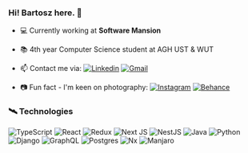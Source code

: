 ### Hi! Bartosz here. 👋

- 💻 Currently working at **Software Mansion**

- 📚 4th year Computer Science student at AGH UST & WUT

- 📫 Contact me via:
[![Linkedin](https://img.shields.io/badge/Linkedin-blue?style=flat-square&logo=Linkedin&logoColor=white&link=https://www.linkedin.com/in/bartosz-szar-25368a184/)](https://www.linkedin.com/in/bartosz-szar-25368a184/)
[![Gmail](https://img.shields.io/badge/szarbartosz@gmail.com-c14438?style=flat-square&logo=Gmail&logoColor=white&link=mailto:szarbartosz@gmail.com)](mailto:szarbartosz@gmail.com) 
<!-- [![Twitter](https://img.shields.io/badge/@szarbartosz-%231DA1F2?style=flat-square&logo=Twitter&logoColor=white)](https://twitter.com/szarbartosz) -->

- 📷 Fun fact - I'm keen on photography:
[![Instagram](https://img.shields.io/badge/@szaryy-%23E4405F?style=flat-square&logo=Instagram&logoColor=white)](https://www.instagram.com/szaryy/)
[![Behance](https://img.shields.io/badge/Behance-1769ff?style=flat-square&logo=behance&logoColor=white)](https://www.behance.net/szarbartosz)

### 🛰 Technologies
![TypeScript](https://img.shields.io/badge/typescript-%23007ACC.svg?style=for-the-badge&logo=typescript&logoColor=white)
![React](https://img.shields.io/badge/react-%2320232a.svg?style=for-the-badge&logo=react&logoColor=%2361DAFB)
![Redux](https://img.shields.io/badge/redux-%23593d88.svg?style=for-the-badge&logo=redux&logoColor=white)
![Next JS](https://img.shields.io/badge/Next-black?style=for-the-badge&logo=next.js&logoColor=white)
![NestJS](https://img.shields.io/badge/nestjs-%23E0234E.svg?style=for-the-badge&logo=nestjs&logoColor=white)
![Java](https://img.shields.io/badge/java-%23ED8B00.svg?style=for-the-badge&logo=java&logoColor=white)
![Python](https://img.shields.io/badge/python-3670A0?style=for-the-badge&logo=python&logoColor=white)
![Django](https://img.shields.io/badge/django-%23092E20.svg?style=for-the-badge&logo=django&logoColor=white)
![GraphQL](https://img.shields.io/badge/-GraphQL-E10098?style=for-the-badge&logo=graphql&logoColor=white)
![Postgres](https://img.shields.io/badge/postgres-%23316192.svg?style=for-the-badge&logo=postgresql&logoColor=white)
![Nx](https://img.shields.io/badge/nx-143055?style=for-the-badge&logo=nx&logoColor=white)
![Manjaro](https://img.shields.io/badge/Manjaro-35BF5C?style=for-the-badge&logo=Manjaro&logoColor=white)
